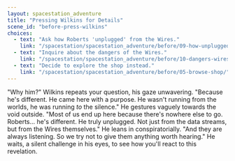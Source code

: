 ```yaml
---
layout: spacestation_adventure
title: "Pressing Wilkins for Details"
scene_id: "before-press-wilkins"
choices:
  - text: "Ask how Roberts 'unplugged' from the Wires."
    link: "/spacestation/spacestation_adventure/before/09-how-unplugged/"
  - text: "Inquire about the dangers of the Wires."
    link: "/spacestation/spacestation_adventure/before/10-dangers-wires/"
  - text: "Decide to explore the shop instead."
    link: "/spacestation/spacestation_adventure/before/05-browse-shop/"
---
```


"Why him?" Wilkins repeats your question, his gaze unwavering. "Because he's different. He came here with a purpose. He wasn't running from the worlds, he was running *to* the silence." He gestures vaguely towards the void outside. "Most of us end up here because there's nowhere else to go. Roberts... he's different. He truly unplugged. Not just from the data streams, but from the Wires themselves." He leans in conspiratorially. "And they are always listening. So we try not to give them anything worth hearing." He waits, a silent challenge in his eyes, to see how you'll react to this revelation.
